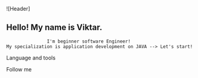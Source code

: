 ![Header]

##                    Hello! My name is Viktar. 
                   I'm beginner software Engineer!
    My specialization is application development on JAVA --> Let's start!

Language and tools

Follow me
